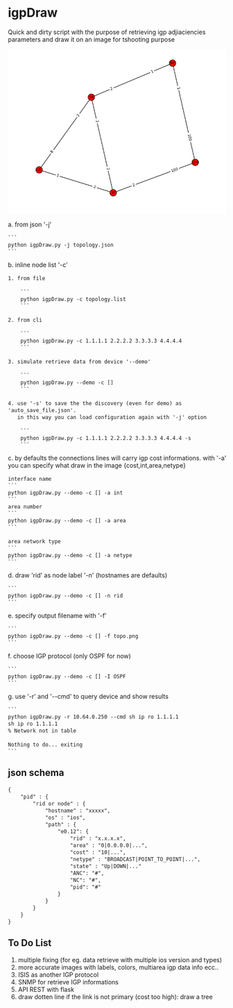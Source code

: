 # igpDraw

Quick and dirty script with the purpose of retrieving igp adjiaciencies parameters and draw it on an image for tshooting purpose

![alt tag](https://github.com/mft3000/igpDraw/blob/master/ospf_doc.png)

a. from json '-j'

	```
	python igpDraw.py -j topology.json
	```

b. inline node list '-c'

	1. from file

		```
		python igpDraw.py -c topology.list
		```

	2. from cli

		```
		python igpDraw.py -c 1.1.1.1 2.2.2.2 3.3.3.3 4.4.4.4
		```

	3. simulate retrieve data from device '--demo'

		```
		python igpDraw.py --demo -c []
		```

	4. use '-s' to save the the discovery (even for demo) as 'auto_save_file.json'. 
	   in this way you can load configuration again with '-j' option

		```
		python igpDraw.py -c 1.1.1.1 2.2.2.2 3.3.3.3 4.4.4.4 -s
		```

c. by defaults the connections lines will carry igp cost informations. with '-a' you can specify what draw in the image {cost,int,area,netype}

	interface name
	```
	python igpDraw.py --demo -c [] -a int
	```
	area number
	```
	python igpDraw.py --demo -c [] -a area
	```

	area network type 
	```
	python igpDraw.py --demo -c [] -a netype
	```

d. draw 'rid' as node label '-n' (hostnames are defaults)

	```
	python igpDraw.py --demo -c [] -n rid
	```

e. specify output filename with '-f'

	```
	python igpDraw.py --demo -c [] -f topo.png
	```

f. choose IGP protocol (only OSPF for now)

	```
	python igpDraw.py --demo -c [] -I OSPF
	```

g. use '-r' and '--cmd' to query device and show results

	```
	python igpDraw.py -r 10.64.0.250 --cmd sh ip ro 1.1.1.1
	sh ip ro 1.1.1.1
	% Network not in table

	Nothing to do... exiting
	```

## json schema
```
{
	"pid" : {
		"rid or node" : {
			"hostname" : "xxxxx", 
			"os" : "ios",
			"path" : {
				"e0.12": {
					"rid" : "x.x.x.x", 
					"area" : "0|0.0.0.0|...",
					"cost" : "10|...",
					"netype" : "BROADCAST|POINT_TO_POINT|...",
					"state" : "Up|DOWN|..."
                    "ANC": "#",
                    "NC": "#",
                    "pid": "#"
				}
			}
		}
	}
}
```
## To Do List

1. multiple fixing (for eg. data retrieve with multiple ios version and types)
2. more accurate images with labels, colors, multiarea igp data info ecc..
3. ISIS as another IGP protocol
4. SNMP for retrieve IGP informations
5. API REST with flask
6. draw dotten line if the link is not primary (cost too high): draw a tree
